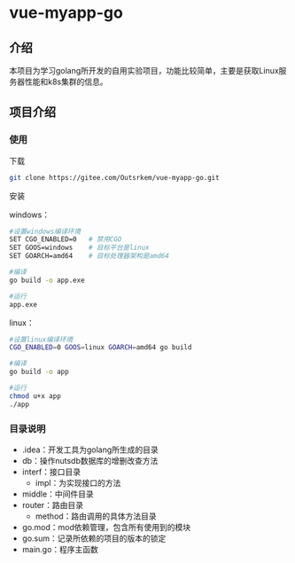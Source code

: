 # vue-myapp-go

## **介绍**

本项目为学习golang所开发的自用实验项目，功能比较简单，主要是获取Linux服务器性能和k8s集群的信息。

## 项目介绍

### 使用

下载

```bash
git clone https://gitee.com/Outsrkem/vue-myapp-go.git
```

安装

windows：

```bash
#设置windows编译环境
SET CGO_ENABLED=0	# 禁用CGO
SET GOOS=windows  	# 目标平台是linux
SET GOARCH=amd64  	# 目标处理器架构是amd64

#编译
go build -o app.exe

#运行
app.exe
```

linux：

```bash
#设置linux编译环境
CGO_ENABLED=0 GOOS=linux GOARCH=amd64 go build

#编译
go build -o app

#运行
chmod u+x app
./app
```

### 目录说明

- .idea：开发工具为golang所生成的目录
- db：操作nutsdb数据库的增删改查方法
- interf：接口目录
  - impl：为实现接口的方法
- middle：中间件目录
- router：路由目录
  - method：路由调用的具体方法目录
- go.mod：mod依赖管理，包含所有使用到的模块
- go.sum：记录所依赖的项目的版本的锁定
- main.go：程序主函数